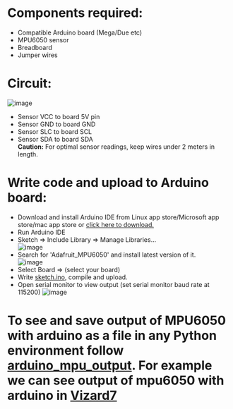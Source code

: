 # **Components required:**
* Compatible Arduino board (Mega/Due etc) 
* MPU6050 sensor 
* Breadboard 
* Jumper wires 

# **Circuit:**
![image](https://github.com/itskuldipsingh/MPU6050-Gyro-and-Accelerometer/assets/159125809/4447e1c6-8c13-44db-9d5c-ae430ece7d62)
* Sensor VCC to board 5V pin 
* Sensor GND to board GND 
* Sensor SLC to board SCL
* Sensor SDA to board SDA \
**Caution:** For optimal sensor readings, keep wires under 2 meters in length.
  
# **Write code and upload to Arduino board:**
* Download and install Arduino IDE from Linux app store/Microsoft app store/mac app store or [click here to download.](https://www.arduino.cc/en/software)
* Run Arduino IDE
* Sketch ⇒ Include Library ⇒ Manage Libraries... <br>
  ![image](https://github.com/itskuldipsingh/MPU6050-Gyro-and-Accelerometer/assets/159125809/b60ae3fd-0aa4-4790-924f-4b393ab13687)
* Search for 'Adafruit_MPU6050' and install latest version of it. <br>
  ![image](https://github.com/itskuldipsingh/MPU6050-Gyro-and-Accelerometer/assets/159125809/4e0446cc-c9a9-45d5-b55b-23d68284bc8b)
* Select Board ⇒ (select your board)
* Write [sketch.ino](https://github.com/itskuldipsingh/MPU6050-Gyro-and-Accelerometer/blob/main/Arduino/sketch.ino), compile and upload.
* Open serial monitor to view output (set serial monitor baud rate at 115200)
![image](https://github.com/itskuldipsingh/MPU6050-Gyro-and-Accelerometer/assets/159125809/006ce276-f800-4226-8a7b-6236f07376ab)

# **To see and save output of MPU6050 with arduino as a file in any Python environment follow [arduino_mpu_output](https://github.com/itskuldipsingh/Arduino/blob/main/MPU6050/arduino_mpu_output.md). For example we can see output of mpu6050 with arduino in [Vizard7](https://github.com/itskuldipsingh/Arduino/blob/main/MPU6050/vizard_mpu_output.md)**
